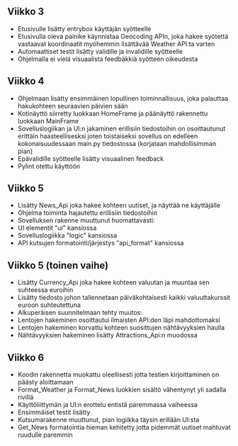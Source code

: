 ## Viikko 3

- Etusivulle lisätty entrybox käyttäjän syötteelle
- Etusivulla oleva painike käynnistaa Geocoding APIn, joka hakee syötettä vastaavat koordinaatit myöhemmin lisättävää Weather API:ta varten
- Automaattiset testit lisätty validille ja invalidille syötteelle
- Ohjelmalla ei vielä visuaalista feedbäkkiä syötteen oikeudesta

## Viikko 4

- Ohjelmaan lisätty ensimmäinen lopullinen toiminnallisuus, joka palauttaa hakukohteen seuraavien päivien sään
- Kotinäyttö siirretty luokkaan HomeFrame ja päänäyttö rakennettu luokkaan MainFrame
- Sovelluslogiikan ja UI:n jakaminen erillisiin tiedostoihin on osoittautunut erittäin haasteellisesksi joten toistaiseksi sovellus on edelleen kokonaisuudessaan main.py tiedostossa (korjataan mahdollisimman pian)
- Epävalidille syötteelle lisätty visuaalinen feedback
- Pylint otettu käyttöön

## Viikko 5

- Lisätty News_Api joka hakee kohteen uutiset, ja näyttää ne käyttäjälle
- Ohjelma toiminta hajautettu erillisiin tiedostoihin
- Sovelluksen rakenne muuttunut huomattavasti:
- UI elementit "ui" kansiossa
- Sovelluslogiikka "logic" kansiossa
- API kutsujen formatointi/järjestys "api_format" kansiossa

## Viikko 5 (toinen vaihe)

- Lisätty Currency_Api joka hakee kohteen valuutan ja muuntaa sen suhteessa euroihin
- Lisätty tiedosto johon tallennetaan päiväkohtaisesti kaikki valuuttakurssit euroon suhteutettuna
- Alkuperäisen suunnitelmaan tehty muutos:
- Lentojen hakeminen osoittautui ilmaisten API:den läpi mahdottomaksi
- Lentojen hakeminen korvattu kohteen suosittujen nähtävyyksien haulla
- Nähtävyyksien hakeminen lisätty Attractions_Api:n muodossa 

## Viikko 6

- Koodin rakennetta muokattu oleellisesti jotta testien kirjoittaminen on päästy aloittamaan
- Format_Weather ja Format_News luokkien sisältö vähentynyt yli sadalla rivillä
- Käyttöliittymän ja UI:n erottelu entistä paremmassa vaiheessa
- Ensimmäiset testit lisätty
- Kutsumarakenne muuttunut, pian logiikka täysin erillään UI:sta
- Get_News formatointia hieman kehitetty jotta pidemmät uutiset mahtuvat ruudulle paremmin
